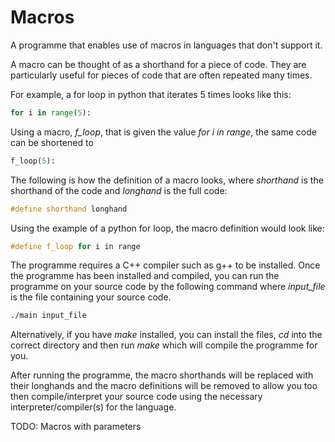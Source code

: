 # Macros

A programme that enables use of macros in languages that don't support it.

A macro can be thought of as a shorthand for a piece of code. They are particularly useful for pieces of code that are often repeated many times.

For example, a for loop in python that iterates 5 times looks like this:
``` python
for i in range(5):
```
Using a macro, _f_loop_, that is given the value _for i in range_, the same code can be shortened to
```python
f_loop(5):
```

The following is how the definition of a macro looks, where _shorthand_ is the shorthand of the code and _longhand_ is the full code:
```C++
#define shorthand longhand
```

Using the example of a python for loop, the macro definition would look like:
```C++
#define f_loop for i in range
```

The programme requires a C++ compiler such as g++ to be installed. Once the programme has been installed and compiled, you can run the programme on your source code by the following command where _input_file_ is the file containing your source code.
```bash
./main input_file
```

Alternatively, if you have _make_ installed, you can install the files, _cd_ into the correct directory and then run _make_ which will compile the programme for you.

After running the programme, the macro shorthands will be replaced with their longhands and the macro definitions will be removed to allow you too then compile/interpret your source code using the necessary interpreter/compiler(s) for the language.


TODO:
Macros with parameters
